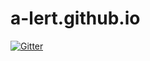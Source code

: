 # a-lert.github.io

[![Gitter](https://badges.gitter.im/Join%20Chat.svg)](https://gitter.im/a-LERT/a-lert.github.io?utm_source=badge&utm_medium=badge&utm_campaign=pr-badge&utm_content=badge)
